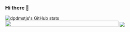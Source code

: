 

### Hi there 👋


<div> 
  <img alt="dpdmstjs's GitHub stats" src="https://github-readme-stats.vercel.app/api?username=dpdmstjs&hide_title=flase&show_icons=true&theme=dracula" />
  <div> 
      <span><img src="https://img1.daumcdn.net/thumb/R1280x0/?scode=mtistory2&fname=https%3A%2F%2Fblog.kakaocdn.net%2Fdn%2FbJPb5C%2FbtsrCSupgqe%2Fw23O1WHw0akUKNR63NVnB1%2Fimg.png" height=20 width=365 /></span> 
    <img src="https://hits.seeyoufarm.com/api/count/incr/badge.svg?url=https%3A%2F%2Fgithub.com%2Fdpdmstjs&count_bg=%23FF6E96&title_bg=%2379DAFA&title=hits&edge_flat=false" />
  </div>  
</div>
